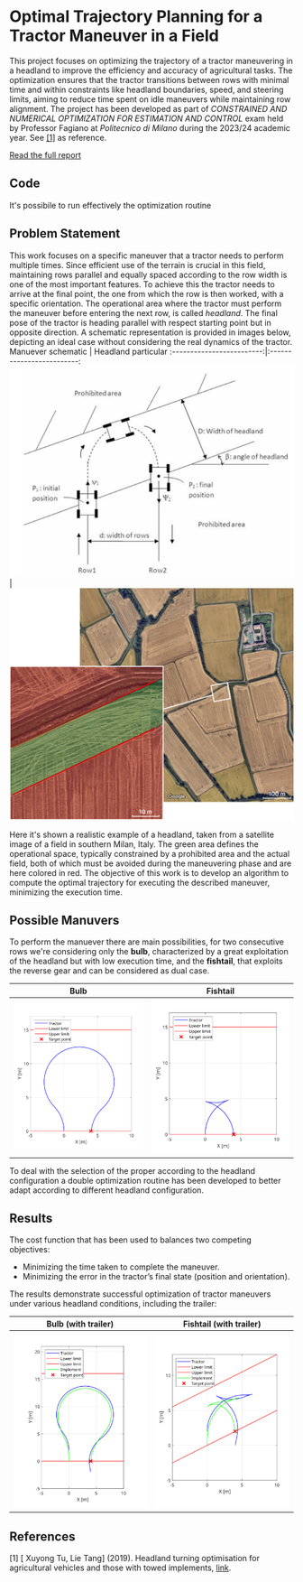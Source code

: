 #  Optimal Trajectory Planning for a Tractor Maneuver in a Field

This project focuses on optimizing the trajectory of a tractor maneuvering in a headland to improve the efficiency and accuracy of agricultural tasks. The optimization ensures that the tractor transitions between rows with minimal time and within constraints like headland boundaries, speed, and steering limits, aiming to reduce time spent on idle maneuvers while maintaining row alignment. The project has been developed as part of *CONSTRAINED AND NUMERICAL OPTIMIZATION FOR ESTIMATION AND CONTROL* exam held by Professor Fagiano at *Politecnico di Milano* during the 2023/24 academic year. See  [[1]](#1) as reference. 

[Read the full report](Optimal%20Trajectory%20Planning%20for%20a%20Tractor%20Maneuver%20in%20a%20Field_v1.1.pdf)
## Code
It's possibile to run effectively the optimization routine 

## Problem Statement
This work focuses on a specific maneuver that a tractor needs to perform multiple times. Since efficient use of the terrain is crucial in this field, maintaining rows parallel and equally spaced according to the row width is one of the most important features. To achieve this the tractor needs to arrive at the final point, the one from which the row is then worked, with a specific orientation. 
The operational area where the tractor must perform the maneuver before entering the next row, is called _headland_. The final pose of the tractor is heading parallel with respect starting point but in opposite direction. A schematic representation is provided in images below, depicting an ideal case without considering the real dynamics of the tractor.  
Manuever schematic            |  Headland particular
:-------------------------:|:-------------------------:
![schematic](Images/problem_description.png) | ![schematic](Images/Headland_particular.png) 

Here it's shown a realistic example of a headland, taken from a satellite image of a field in southern Milan, Italy. The green area defines the operational space, typically constrained by a prohibited area and the actual field, both of which must be avoided during the maneuvering phase and are here colored in red. The objective of this work is to develop an algorithm to compute the optimal trajectory for executing the described maneuver, minimizing the execution time.

## Possible Manuvers
To perform the manuever there are main possibilities, for two consecutive rows we're considering only the **bulb**, characterized by a great exploitation of the headland but with low execution time, and the **fishtail**, that exploits the reverse gear and can be considered as dual case.

Bulb            |  Fishtail
:-------------------------:|:-------------------------:
![schematic](Images/bulb.svg) | ![Fishtail](Images/fishtail.svg)

To deal with the selection of the proper according to the headland configuration a double optimization routine has been developed to better adapt according to different headland configuration.

## Results
The cost function that has been used to balances two competing objectives:

- Minimizing the time taken to complete the maneuver.
- Minimizing the error in the tractor’s final state (position and orientation).

The results demonstrate successful optimization of tractor maneuvers under various headland conditions, including the trailer:

Bulb (with trailer)            |  Fishtail (with trailer)
:-------------------------:|:-------------------------:
![schematic](Images/01____m00__q16/Trajectory.svg) | ![Fishtail](Images/01____m05__q8/Trajectory.svg)


## References
<a id="1">[1]</a> 
[ Xuyong Tu, Lie Tang] (2019). 
 Headland turning optimisation for agricultural vehicles and those with towed implements, [link](https://www.sciencedirect.com/science/article/pii/S2666154319300092).
